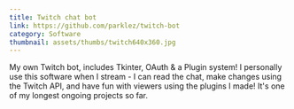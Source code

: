 ```yaml
---
title: Twitch chat bot
link: https://github.com/parklez/twitch-bot
category: Software
thumbnail: assets/thumbs/twitch640x360.jpg
---
```

My own Twitch bot, includes Tkinter, OAuth & a Plugin system! I personally use this software when I stream - I can read the chat, make changes using the Twitch API, and have fun with viewers using the plugins I made! It's one of my longest ongoing projects so far.